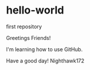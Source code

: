 # hello-world
first repository

Greetings Friends!

I'm learning how to use GitHub.

Have a good day!
Nighthawk172

